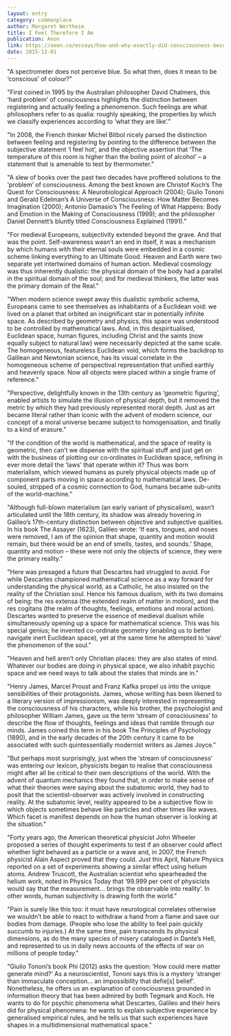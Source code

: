 ```yaml
---
layout: entry
category: commonplace
author: Margaret Wertheim
title: I Feel Therefore I Am
publication: Aeon
link: https://aeon.co/essays/how-and-why-exactly-did-consciousness-become-a-problem
date: 2015-12-01
---
```


"A spectrometer does not perceive blue. So what then, does it mean to be ‘conscious’ of colour?"
 
"First coined in 1995 by the Australian philosopher David Chalmers, this ‘hard problem’ of consciousness highlights the distinction between registering and actually feeling a phenomenon. Such feelings are what philosophers refer to as qualia: roughly speaking, the properties by which we classify experiences according to ‘what they are like’."

"In 2008, the French thinker Michel Bitbol nicely parsed the distinction between feeling and registering by pointing to the difference between the subjective statement ‘I feel hot’, and the objective assertion that ‘The temperature of this room is higher than the boiling point of alcohol’ – a statement that is amenable to test by thermometer."

"A slew of books over the past two decades have proffered solutions to the ‘problem’ of consciousness. Among the best known are Christof Koch’s The Quest for Consciousness: A Neurobiological Approach (2004); Giulio Tononi and Gerald Edelman’s A Universe of Consciousness: How Matter Becomes Imagination (2000); Antonio Damasio’s The Feeling of What Happens: Body and Emotion in the Making of Consciousness (1999); and the philosopher Daniel Dennett’s bluntly titled Consciousness Explained (1991)."

"For medieval Europeans, subjectivity extended beyond the grave. And that was the point. Self-awareness wasn’t an end in itself, it was a mechanism by which humans with their eternal souls were embedded in a cosmic scheme linking everything to an Ultimate Good. Heaven and Earth were two separate yet intertwined domains of human action. Medieval cosmology was thus inherently dualistic: the physical domain of the body had a parallel in the spiritual domain of the soul; and for medieval thinkers, the latter was the primary domain of the Real."

"When modern science swept away this dualistic symbolic schema, Europeans came to see themselves as inhabitants of a Euclidean void: we lived on a planet that orbited an insignificant star in potentially infinite space. As described by geometry and physics, this space was understood to be controlled by mathematical laws. And, in this despiritualised, Euclidean space, human figures, including Christ and the saints (now equally subject to natural law) were necessarily depicted at the same scale. The homogeneous, featureless Euclidean void, which forms the backdrop to Galilean and Newtonian science, has its visual correlate in the homogeneous scheme of perspectival representation that unified earthly and heavenly space. Now all objects were placed within a single frame of reference."

"Perspective, delightfully known in the 13th century as ‘geometric figuring’, enabled artists to simulate the illusion of physical depth, but it removed the metric by which they had previously represented moral depth. Just as art became literal rather than iconic with the advent of modern science, our concept of a moral universe became subject to homogenisation, and finally to a kind of erasure."

"If the condition of the world is mathematical, and the space of reality is geometric, then can’t we dispense with the spiritual stuff and just get on with the business of plotting our co‑ordinates in Euclidean space, refining in ever more detail the ‘laws’ that operate within it? Thus was born materialism, which viewed humans as purely physical objects made up of component parts moving in space according to mathematical laws. De-souled, stripped of a cosmic connection to God, humans became sub-units of the world-machine."

"Although full-blown materialism (an early variant of physicalism), wasn’t articulated until the 18th century, its shadow was already hovering in Galileo’s 17th-century distinction between objective and subjective qualities. In his book The Assayer (1623), Galileo wrote: ‘If ears, tongues, and noses were removed, I am of the opinion that shape, quantity and motion would remain, but there would be an end of smells, tastes, and sounds.’ Shape, quantity and motion – these were not only the objects of science, they were the primary reality."

"Here was presaged a future that Descartes had struggled to avoid. For while Descartes championed mathematical science as a way forward for understanding the physical world, as a Catholic, he also insisted on the reality of the Christian soul. Hence his famous dualism, with its two domains of being: the res extensa (the extended realm of matter in motion), and the res cogitans (the realm of thoughts, feelings, emotions and moral action). Descartes wanted to preserve the essence of medieval dualism while simultaneously opening up a space for mathematical science. This was his special genius; he invented co-ordinate geometry (enabling us to better navigate inert Euclidean space), yet at the same time he attempted to ‘save’ the phenomenon of the soul."

"Heaven and hell aren’t only Christian places: they are also states of mind. Whatever our bodies are doing in physical space, we also inhabit psychic space and we need ways to talk about the states that minds are in."
 
"Henry James, Marcel Proust and Franz Kafka propel us into the unique sensibilities of their protagonists. James, whose writing has been likened to a literary version of impressionism, was deeply interested in representing the consciousness of his characters, while his brother, the psychologist and philosopher William James, gave us the term ‘stream of consciousness’ to describe the flow of thoughts, feelings and ideas that ramble through our minds. James coined this term in his book The Principles of Psychology (1890), and in the early decades of the 20th century it came to be associated with such quintessentially modernist writers as James Joyce."

"But perhaps most surprisingly, just when the ‘stream of consciousness’ was entering our lexicon, physicists began to realise that consciousness might after all be critical to their own descriptions of the world. With the advent of quantum mechanics they found that, in order to make sense of what their theories were saying about the subatomic world, they had to posit that the scientist-observer was actively involved in constructing reality. At the subatomic level, reality appeared to be a subjective flow in which objects sometimes behave like particles and other times like waves. Which facet is manifest depends on how the human observer is looking at the situation."

"Forty years ago, the American theoretical physicist John Wheeler proposed a series of thought experiments to test if an observer could affect whether light behaved as a particle or a wave and, in 2007, the French physicist Alain Aspect proved that they could. Just this April, Nature Physics reported on a set of experiments showing a similar effect using helium atoms. Andrew Truscott, the Australian scientist who spearheaded the helium work, noted in Physics Today that ‘99.999 per cent of physicists would say that the measurement… brings the observable into reality’. In other words, human subjectivity is drawing forth the world."

"Pain is surely like this too: it must have neurological correlates otherwise we wouldn’t be able to react to withdraw a hand from a flame and save our bodies from damage. (People who lose the ability to feel pain quickly succumb to injuries.) At the same time, pain transcends its physical dimensions, as do the many species of misery catalogued in Dante’s Hell, and represented to us in daily news accounts of the effects of war on millions of people today."

"Giulio Tononi’s book Phi (2012) asks the question: ‘How could mere matter generate mind?’ As a neuroscientist, Tononi says this is a mystery ‘stranger than immaculate conception… an impossibility that defie[s] belief’. Nonetheless, he offers us an explanation of consciousness grounded in information theory that has been admired by both Tegmark and Koch. He wants to do for psychic phenomena what Descartes, Galileo and their heirs did for physical phenomena: he wants to explain subjective experience by generalised empirical rules, and he tells us that such experiences have shapes in a multidimensional mathematical space."
